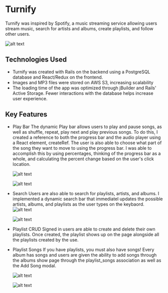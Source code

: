 # Turnify

Turnify was inspired by Spotify, a music streaming service allowing users stream music, search for artists and albums, create playlists, and follow other users.

   ![alt text](https://i.ibb.co/HBdMKRB/Screen-Shot-2019-06-27-at-11-04-17-AM-2.png)


 ## Technologies Used
 * Turnify was created with Rails on the backend using a PostgreSQL database and React/Redux on the frontend.
 * Images and MP3 files were stored on AWS S3, increasing scalability
 * The loading time of the app was optimized through jBuilder and Rails' Active Storage. Fewer interactions with the database     helps increase user experience.
 
## Key Features
 * Play Bar
   The dynamic Play bar allows users to play and pause songs, as well as shuffle, repeat, play next and play previous songs. To do this, I created a reference to both the progress bar      and the audio player using a React element, createRef. The user is also able to choose what part of the song they want to      move to using the progress bar. I was able to accomplish this by using percentages, thinking of the progress bar as a          whole, and calculating the percent change based on the user's click location.

   ![alt text](https://i.imgur.com/wzkL0Os.png)

   ![alt text](https://github.com/yardenroee/turnify/blob/master/PlayBarFunctionality.gif?raw=true)

 * Search
      Users are also able to search for playlists, artists, and albums. I implemented a dynamic search bar that immediatel          updates the possible artists, albums, and playlists as the user types on the keybaord.
   ![alt text](https://i.imgur.com/V0tduyN.png)

   ![alt text](https://github.com/yardenroee/turnify/blob/master/SearchFunctionality.gif?raw=true)

  * Playlist CRUD
    Signed in users are able to create and delete their own playlists. Once created, the playlist shows up on the page  alongside all the playlists created by the use.

  * Playlist Songs
      If you have playlists, you must also have songs! Every album has songs and users are given the ability to add songs through the albums show page through the playlist_songs association as well as the Add Song modal.

    ![alt text](https://i.imgur.com/c3vXWtU.png)
    
    ![alt text](https://github.com/yardenroee/turnify/blob/master/PlaylistCRUD.gif?raw=true)
